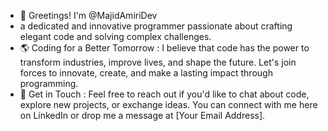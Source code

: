 - 👋 Greetings! I'm @MajidAmiriDev
-  a dedicated and innovative programmer passionate about crafting elegant code and solving complex challenges. 
- 🌎 Coding for a Better Tomorrow :
  I believe that code has the power to transform industries, improve lives, and shape the future. Let's join forces to innovate, create, and make a lasting impact through programming.
- 💬 Get in Touch :
  Feel free to reach out if you'd like to chat about code, explore new projects, or exchange ideas. You can connect with me here on LinkedIn or drop me a message at [Your Email Address].


